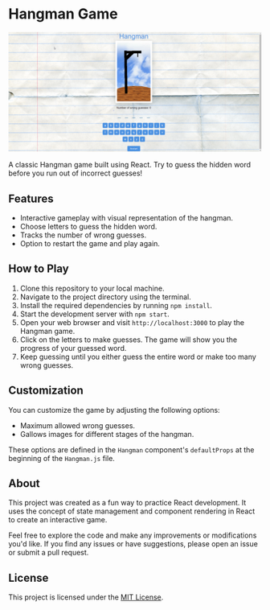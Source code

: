 # Hangman Game

![Hangman Game Demo](/public/hangman.gif) 

A classic Hangman game built using React. Try to guess the hidden word before you run out of incorrect guesses!

## Features

- Interactive gameplay with visual representation of the hangman.
- Choose letters to guess the hidden word.
- Tracks the number of wrong guesses.
- Option to restart the game and play again.

## How to Play

1. Clone this repository to your local machine.
2. Navigate to the project directory using the terminal.
3. Install the required dependencies by running `npm install`.
4. Start the development server with `npm start`.
5. Open your web browser and visit `http://localhost:3000` to play the Hangman game.
6. Click on the letters to make guesses. The game will show you the progress of your guessed word.
7. Keep guessing until you either guess the entire word or make too many wrong guesses.

## Customization

You can customize the game by adjusting the following options:

- Maximum allowed wrong guesses.
- Gallows images for different stages of the hangman.

These options are defined in the `Hangman` component's `defaultProps` at the beginning of the `Hangman.js` file.

## About

This project was created as a fun way to practice React development. It uses the concept of state management and component rendering in React to create an interactive game.

Feel free to explore the code and make any improvements or modifications you'd like. If you find any issues or have suggestions, please open an issue or submit a pull request.


## License

This project is licensed under the [MIT License](LICENSE).
